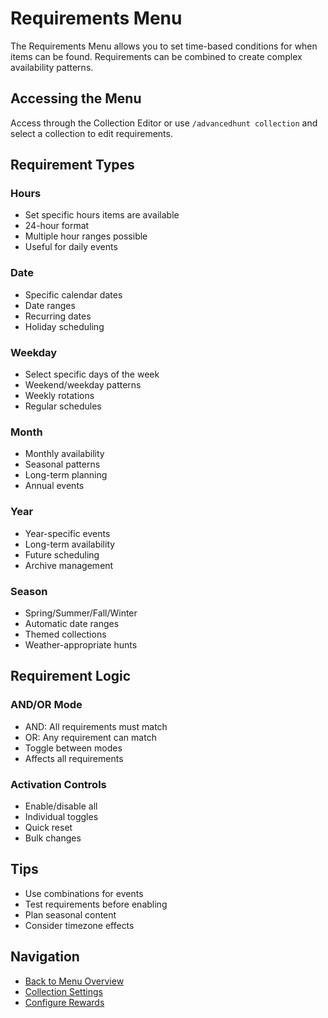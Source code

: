 # Requirements Menu

The Requirements Menu allows you to set time-based conditions for when items can be found. Requirements can be combined to create complex availability patterns.

## Accessing the Menu
Access through the Collection Editor or use `/advancedhunt collection` and select a collection to edit requirements.

## Requirement Types

### Hours
- Set specific hours items are available
- 24-hour format
- Multiple hour ranges possible
- Useful for daily events

### Date
- Specific calendar dates
- Date ranges
- Recurring dates
- Holiday scheduling

### Weekday
- Select specific days of the week
- Weekend/weekday patterns
- Weekly rotations
- Regular schedules

### Month
- Monthly availability
- Seasonal patterns
- Long-term planning
- Annual events

### Year
- Year-specific events
- Long-term availability
- Future scheduling
- Archive management

### Season
- Spring/Summer/Fall/Winter
- Automatic date ranges
- Themed collections
- Weather-appropriate hunts

## Requirement Logic

### AND/OR Mode
- AND: All requirements must match
- OR: Any requirement can match
- Toggle between modes
- Affects all requirements

### Activation Controls
- Enable/disable all
- Individual toggles
- Quick reset
- Bulk changes

## Tips
- Use combinations for events
- Test requirements before enabling
- Plan seasonal content
- Consider timezone effects

## Navigation
- [Back to Menu Overview](index.md)
- [Collection Settings](collection.md)
- [Configure Rewards](rewards.md)
